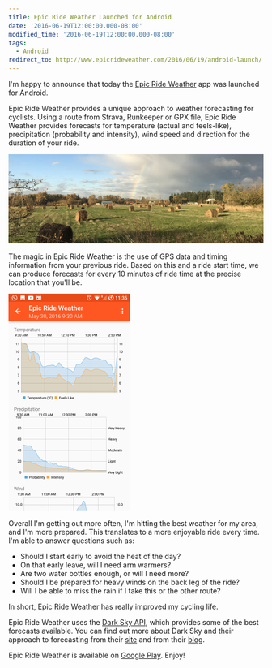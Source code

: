 ```yaml
---
title: Epic Ride Weather Launched for Android
date: '2016-06-19T12:00:00.000-08:00'
modified_time: '2016-06-19T12:00:00.000-08:00'
tags:
  - Android
redirect_to: http://www.epicrideweather.com/2016/06/19/android-launch/
---
```


I'm happy to announce that today the [Epic Ride Weather](/epic-ride-weather/) app was launched for Android.

Epic Ride Weather provides a unique approach to weather forecasting for cyclists.  Using a route from Strava, Runkeeper or GPX file, Epic Ride Weather provides forecasts for temperature (actual and feels-like), precipitation (probability and intensity), wind speed and direction for the duration of your ride.

![Rainbows, no rain](/epic-ride-weather/images/rainbows-no-rain.jpg)

The magic in Epic Ride Weather is the use of GPS data and timing information from your previous ride.  Based on this and a ride start time, we can produce forecasts for every 10 minutes of ride time at the precise location that you'll be.

<img alt="Epic Ride Weather app" src="/epic-ride-weather/images/ride-weather.png" class="border center"/>

Overall I'm getting out more often, I'm hitting the best weather for my area, and I'm more prepared.  This translates to a more enjoyable ride every time.  I'm able to answer questions such as:

* Should I start early to avoid the heat of the day?  
* On that early leave, will I need arm warmers?  
* Are two water bottles enough, or will I need more?  
* Should I be prepared for heavy winds on the back leg of the ride?
* Will I be able to miss the rain if I take this or the other route?

In short, Epic Ride Weather has really improved my cycling life.

Epic Ride Weather uses the [Dark Sky API](http://darksky.net), which provides some of the best forecasts available.
You can find out more about Dark Sky and their approach to forecasting from their [site](https://darksky.net/about/) and from their [blog](http://blog.darksky.net/).

Epic Ride Weather is available on [Google Play](https://play.google.com/store/apps/details?id=com.greensopinion.rideweather).  Enjoy!
